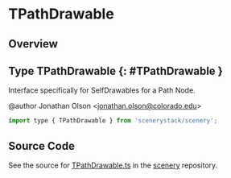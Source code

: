 # TPathDrawable

## Overview



## Type TPathDrawable {: #TPathDrawable }


Interface specifically for SelfDrawables for a Path Node.

@author Jonathan Olson &lt;jonathan.olson@colorado.edu&gt;

```js
import type { TPathDrawable } from 'scenerystack/scenery';
```




## Source Code

See the source for [TPathDrawable.ts](https://github.com/phetsims/scenery/blob/main/js/display/drawables/TPathDrawable.ts) in the [scenery](https://github.com/phetsims/scenery) repository.
